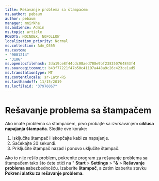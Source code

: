 ```yaml
---
title: Rešavanje problema sa štampačem
ms.author: pebaum
author: pebaum
manager: mnirkhe
ms.audience: Admin
ms.topic: article
ROBOTS: NOINDEX, NOFOLLOW
localization_priority: Normal
ms.collection: Adm_O365
ms.custom:
- "9001214"
- "3186"
ms.openlocfilehash: 3da19ce8f44cdc08aed708e9bf238350764843f4
ms.sourcegitcommit: b43f77221f47b50c41197a448a9c26c423ce1ad5
ms.translationtype: MT
ms.contentlocale: sr-Latn-RS
ms.lasthandoff: 11/15/2019
ms.locfileid: "37976067"
---
```

# <a name="troubleshoot-your-printer"></a>Rešavanje problema sa štampačem

Ako imate problema sa štampačem, prvo probajte sa izvršavanjem **ciklusa napajanja štampača**. Sledite ove korake:

1. Isključite štampač i iskopčajte kabl za napajanje.
2. Sačekajte 30 sekundi.
3. Priključite štampač nazad i ponovo uključite štampač.

Ako to nije rešilo problem, pokrenite program za rešavanje problema sa štampačem tako što ćete otići na " **Start** > **Settings** > "**&** > **Rešavanje problema sa**bezbednošću. Izaberite **štampač**, a zatim izaberite stavku **Pokreni alatku za rešavanje problema**.